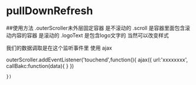 # pullDownRefresh


##使用方法
  .outerScroller未外层固定容器  是不滚动的
  .scroll   是容器里面包含滚动内容的容器  是滚动的
  .logoText   是包含logo文字的  当然可以改变样式

  我们的数据调取是在这个监听事件里  使用 ajax 
  
  
  outerScroller.addEventListener('touchend',function(){
     ajax({
       url:'xxxxxxxx',
       callBakc:function(data){
  }
       })



    })
    
